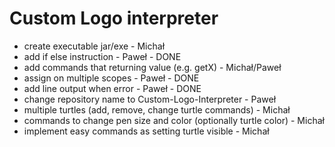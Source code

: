 # Custom Logo interpreter

- create executable jar/exe - Michał
- add if else instruction - Paweł - DONE
- add commands that returning value (e.g. getX) - Michał/Paweł
- assign on multiple scopes - Paweł - DONE
- add line output when error - Paweł - DONE
- change repository name to Custom-Logo-Interpreter - Paweł
- multiple turtles (add, remove, change turtle commands) - Michał
- commands to change pen size and color (optionally turtle color) - Michał
- implement easy commands as setting turtle visible - Michał